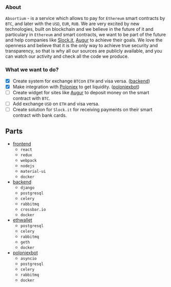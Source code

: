 ### About
`Absortium` - is a service which allows to pay for `Ethereum` smart contracts by `BTC`, and later with the `USD`, `EUR`, `RUB`. We are very excited by new technologies, built on blockchain and we believe in the future of it and particulary in `Ethereum` and smart contracts, we want to be part of the future and help companies like [Slock.it](https://slock.it/), [Augur](https://www.augur.net/) to achieve their goals. We love the openness and believe that it is the only way to achieve true security and transparency, so that is why all our sources are publicly available, and you can watch our activity and check all the code we produce.

### What we want to do?
- [x] Create system for exchange `BTC`on `ETH` and visa versa. ([backend](https://github.com/absortium/backend))
- [x] Make integration with [Poloniex](http://poloniex.com) to get liquidity. ([poloniexbot](https://github.com/absortium/poloniexbot))
- [ ] Create widget for sites like [Augur](https://www.augur.net/) to deposit money on the smart contract with `BTC`.
- [ ] Add exchange `USD` on `ETH` and visa versa.
- [ ] Create solution for `Slock.it` for receiving payments on their smart contract with bank cards.

## Parts
* [frontend](https://github.com/absortium/frontend)
    * `react`
    * `redux`
    * `webpack`
    * `nodejs`
    * `material-ui`
    * `docker`
* [backend](https://github.com/absortium/backend)
    * `django`
    * `postgresql`
    * `celery`
    * `rabbitmq`
    * `crossbar.io`
    * `docker`
* [ethwallet](https://github.com/absortium/ethwallet)
    * `postgresql`
    * `celery`
    * `rabbitmq`
    * `geth`
    * `docker`
* [poloniexbot](https://github.com/absortium/poloniexbot)
    * `asyncio`
    * `postgresql`
    * `celery`
    * `rabbitmq`
    * `docker`
